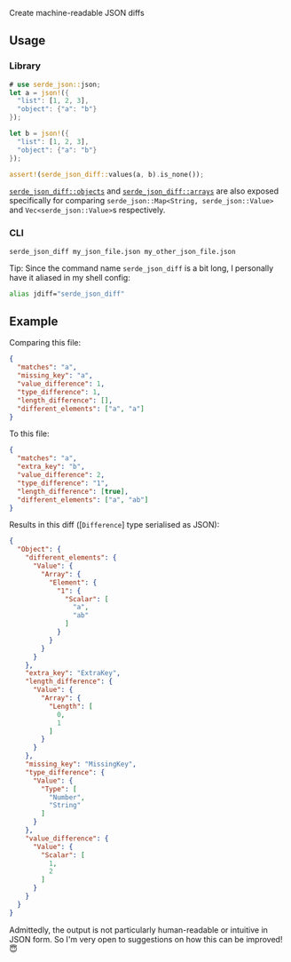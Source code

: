 Create machine-readable JSON diffs

## Usage

### Library

```rust
# use serde_json::json;
let a = json!({
  "list": [1, 2, 3],
  "object": {"a": "b"}
});

let b = json!({
  "list": [1, 2, 3],
  "object": {"a": "b"}
});

assert!(serde_json_diff::values(a, b).is_none());
```

[`serde_json_diff::objects`](objects) and [`serde_json_diff::arrays`](arrays) are also exposed
specifically for comparing `serde_json::Map<String, serde_json::Value>`
and `Vec<serde_json::Value>`s respectively.

### CLI

```
serde_json_diff my_json_file.json my_other_json_file.json
```

Tip: Since the command name `serde_json_diff` is a bit long, I personally have it aliased in my shell config:
```sh
alias jdiff="serde_json_diff"
```

## Example

Comparing this file:
```json
{
  "matches": "a",
  "missing_key": "a",
  "value_difference": 1,
  "type_difference": 1,
  "length_difference": [],
  "different_elements": ["a", "a"]
}
```
To this file:
```json
{
  "matches": "a",
  "extra_key": "b",
  "value_difference": 2,
  "type_difference": "1",
  "length_difference": [true],
  "different_elements": ["a", "ab"]
}
```
Results in this diff ([`Difference`] type serialised as JSON):
```json
{
  "Object": {
    "different_elements": {
      "Value": {
        "Array": {
          "Element": {
            "1": {
              "Scalar": [
                "a",
                "ab"
              ]
            }
          }
        }
      }
    },
    "extra_key": "ExtraKey",
    "length_difference": {
      "Value": {
        "Array": {
          "Length": [
            0,
            1
          ]
        }
      }
    },
    "missing_key": "MissingKey",
    "type_difference": {
      "Value": {
        "Type": [
          "Number",
          "String"
        ]
      }
    },
    "value_difference": {
      "Value": {
        "Scalar": [
          1,
          2
        ]
      }
    }
  }
}
```
Admittedly, the output is not particularly human-readable or intuitive in JSON form. So I'm very open to suggestions on how this can be improved! 😇